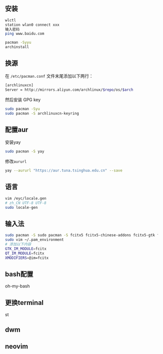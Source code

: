 ## 安装
```bash
wlctl
station wlan0 connect xxx
输入密码
ping www.baidu.com

pacman -Syyu
archinstall
```

## 换源
在 `/etc/pacman.conf` 文件末尾添加以下两行：

```bash
[archlinuxcn]
Server = http://mirrors.aliyun.com/archlinux/$repo/os/$arch
```

然后安装 GPG key
```bash
sudo pacman -Syu
sudo pacman -S archlinuxcn-keyring
```

## 配置aur

安装yay
```bash
sudo pacman -S yay
```

修改`aururl`

```bash
yay --aururl "https://aur.tuna.tsinghua.edu.cn" --save
```

## 语言
```bash
vim /eyc/locale.gen
# zh_CN UTF-8 UTF-8
sudo locale-gen
```

## 输入法

```bash
sudo pacman -S sudo pacman -S fcitx5 fcitx5-chinese-addons fcitx5-gtk fcitx5-qt fcitx5-configtool
sudo vim ~/.pam_environment
# 添加以下内容
GTK_IM_MODULE=fcitx
QT_IM_MODULE=fcitx
XMODIFIERS=@im=fcitx
```

## bash配置
oh-my-bash


## 更换terminal
st

## dwm


## neovim


